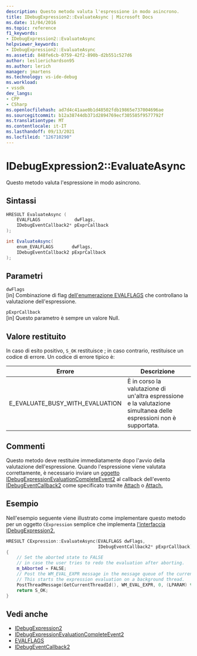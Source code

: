 ```yaml
---
description: Questo metodo valuta l'espressione in modo asincrono.
title: IDebugExpression2::EvaluateAsync | Microsoft Docs
ms.date: 11/04/2016
ms.topic: reference
f1_keywords:
- IDebugExpression2::EvaluateAsync
helpviewer_keywords:
- IDebugExpression2::EvaluateAsync
ms.assetid: 848fe6cb-0759-42f2-890b-d2b551c527d6
author: leslierichardson95
ms.author: lerich
manager: jmartens
ms.technology: vs-ide-debug
ms.workload:
- vssdk
dev_langs:
- CPP
- CSharp
ms.openlocfilehash: ad7d4c41aae0b1d48502fdb19865e737004696ae
ms.sourcegitcommit: b12a38744db371d2894769ecf305585f9577792f
ms.translationtype: MT
ms.contentlocale: it-IT
ms.lasthandoff: 09/13/2021
ms.locfileid: "126710290"
---
```

# <a name="idebugexpression2evaluateasync"></a>IDebugExpression2::EvaluateAsync
Questo metodo valuta l'espressione in modo asincrono.

## <a name="syntax"></a>Sintassi

```cpp
HRESULT EvaluateAsync (
    EVALFLAGS             dwFlags,
    IDebugEventCallback2* pExprCallback
);
```

```csharp
int EvaluateAsync(
    enum_EVALFLAGS       dwFlags,
    IDebugEventCallback2 pExprCallback
);
```

## <a name="parameters"></a>Parametri
`dwFlags`\
[in] Combinazione di flag [dell'enumerazione EVALFLAGS](../../../extensibility/debugger/reference/evalflags.md) che controllano la valutazione dell'espressione.

`pExprCallback`\
[in] Questo parametro è sempre un valore Null.

## <a name="return-value"></a>Valore restituito
In caso di esito positivo, `S_OK` restituisce ; in caso contrario, restituisce un codice di errore. Un codice di errore tipico è:

|Errore|Descrizione|
|-----------|-----------------|
|E_EVALUATE_BUSY_WITH_EVALUATION|È in corso la valutazione di un'altra espressione e la valutazione simultanea delle espressioni non è supportata.|

## <a name="remarks"></a>Commenti
Questo metodo deve restituire immediatamente dopo l'avvio della valutazione dell'espressione. Quando l'espressione viene valutata correttamente, è necessario inviare un [oggetto IDebugExpressionEvaluationCompleteEvent2](../../../extensibility/debugger/reference/idebugexpressionevaluationcompleteevent2.md) al callback dell'evento [IDebugEventCallback2](../../../extensibility/debugger/reference/idebugeventcallback2.md) come specificato tramite [Attach](../../../extensibility/debugger/reference/idebugprogram2-attach.md) o [Attach.](../../../extensibility/debugger/reference/idebugengine2-attach.md)

## <a name="example"></a>Esempio
Nell'esempio seguente viene illustrato come implementare questo metodo per un oggetto `CExpression` semplice che implementa [l'interfaccia IDebugExpression2.](../../../extensibility/debugger/reference/idebugexpression2.md)

```cpp
HRESULT CExpression::EvaluateAsync(EVALFLAGS dwFlags,
                                   IDebugEventCallback2* pExprCallback)
{
    // Set the aborted state to FALSE
    // in case the user tries to redo the evaluation after aborting.
    m_bAborted = FALSE;
    // Post the WM_EVAL_EXPR message in the message queue of the current thread.
    // This starts the expression evaluation on a background thread.
    PostThreadMessage(GetCurrentThreadId(), WM_EVAL_EXPR, 0, (LPARAM) this);
    return S_OK;
}
```

## <a name="see-also"></a>Vedi anche
- [IDebugExpression2](../../../extensibility/debugger/reference/idebugexpression2.md)
- [IDebugExpressionEvaluationCompleteEvent2](../../../extensibility/debugger/reference/idebugexpressionevaluationcompleteevent2.md)
- [EVALFLAGS](../../../extensibility/debugger/reference/evalflags.md)
- [IDebugEventCallback2](../../../extensibility/debugger/reference/idebugeventcallback2.md)
